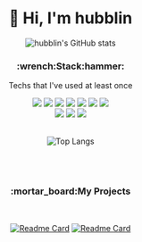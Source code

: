 <div align=center><h1>👋 Hi, I'm hubblin </h1></div>

<!--
**hubblin/hubblin** is a ✨ _special_ ✨ repository because its `README.md` (this file) appears on your GitHub profile.

Here are some ideas to get you started:

- 🔭 I’m currently working on ...
- 🌱 I’m currently learning ...
- 👯 I’m looking to collaborate on ...
- 🤔 I’m looking for help with ...
- 💬 Ask me about ...
- 📫 How to reach me: ...
- 😄 Pronouns: ...
- ⚡ Fun fact: ...
-->

<div align="center">
  
![hubblin's GitHub stats](https://github-readme-stats.vercel.app/api?username=hubblin&show_icons=true&bg_color=30,e96443,904e95&title_color=fff&text_color=fff)
  <br/>
  <h3>:wrench:Stack:hammer:</h3>
  <p>Techs that I've used at least once</p>
  
 <img src="https://img.shields.io/badge/-HTML5-E34F26?style=flat-square&logo=HTML5&logoColor=white"/>
 <img src="https://img.shields.io/badge/-CSS3-1572B6?style=flat-square&logo=CSS3&logoColor=white"/>
 <img src="https://img.shields.io/badge/-Javascript-F7DF1E?style=flat-square&logo=JavaScript&logoColor=white"/>
 <img src="https://img.shields.io/badge/-TypeScript-3178C6?style=flat-square&logo=TypeScript&logoColor=white"/>
 <img src="https://img.shields.io/badge/-React-61DAFB?style=flat-square&logo=React&logoColor=white"/>
 <img src="https://img.shields.io/badge/-Redux-764ABC?style=flat-square&logo=Redux&logoColor=white"/>
 <img src="https://img.shields.io/badge/-Node.js-339933?style=flat-square&logo=Node.js&logoColor=white"/>
  <br/>
 <img src="https://img.shields.io/badge/-Java-007396?style=flat-square&logo=Java&logoColor=white"/>
 <img src="https://img.shields.io/badge/-Android Studio-3DDC84?style=flat-square&logo=Android Studio&logoColor=white"/>
 <img src="https://img.shields.io/badge/-MongoDB-47A248?style=flat-square&logo=MongoDB&logoColor=white"/>
  
  <br/>
  <br/>

![Top Langs](https://github-readme-stats.vercel.app/api/top-langs/?username=hubblin&layout=compact)
  
  <br/><br/>
  <h3>:mortar_board:My Projects</h3>  
  <br/>
  
[![Readme Card](https://github-readme-stats.vercel.app/api/pin/?username=hubblin&repo=note_app_vanilla&theme=flag-india)](https://github.com/hubblin/note_app_vanilla)
[![Readme Card](https://github-readme-stats.vercel.app/api/pin/?username=hubblin&repo=color-picker-vanilla&theme=slateorange)](https://github.com/hubblin/color-picker-vanilla)
  
</div>

